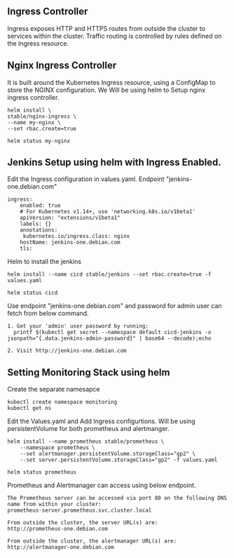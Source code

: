 <h2>Ingress Controller </h2>

Ingress exposes HTTP and HTTPS routes from outside the cluster to services within the cluster. Traffic routing is controlled by rules defined on the Ingress resource.

<h2>Nginx Ingress Controller </h2>

It is built around the Kubernetes Ingress resource, using a ConfigMap to store the NGINX configuration. We Will be using helm to Setup nginx ingress controller.

```
helm install \
stable/nginx-ingress \
--name my-nginx \
--set rbac.create=true

helm status my-nginx 
```

<h2>Jenkins Setup using helm with Ingress Enabled. </h2>

Edit the Ingress configuration in values.yaml. Endpoint "jenkins-one.debian.com"

```
ingress:
    enabled: true
    # For Kubernetes v1.14+, use 'networking.k8s.io/v1beta1'
    apiVersion: "extensions/v1beta1"
    labels: {}
    annotations:
     kubernetes.io/ingress.class: nginx
    hostName: jenkins-one.debian.com
    tls:

```

Helm to install the jenkins 

```
helm install --name cicd stable/jenkins --set rbac.create=true -f values.yaml

helm status cicd
``````
Use endpoint "jenkins-one.debian.com" and password for admin user can fetch from below command.

```
1. Get your 'admin' user password by running:
  printf $(kubectl get secret --namespace default cicd-jenkins -o jsonpath="{.data.jenkins-admin-password}" | base64 --decode);echo

2. Visit http://jenkins-one.debian.com
```

<h2>Setting Monitoring Stack using helm </h2>

Create the separate namesapce

```
kubectl create namespace monitoring 
kubectl get ns 
```

Edit the Values.yaml and Add Ingress configurtions. Will be using persistentVolume for both prometheus and alertmanger. 

```
helm install --name prometheus stable/prometheus \
    --namespace prometheus \
    --set alertmanager.persistentVolume.storageClass="gp2" \
    --set server.persistentVolume.storageClass="gp2" -f values.yaml 
    
helm status prometheus
```

Prometheus and Alertmanager can access using below endpoint.
    
```
The Prometheus server can be accessed via port 80 on the following DNS name from within your cluster:
prometheus-server.prometheus.svc.cluster.local

From outside the cluster, the server URL(s) are:
http://prometheus-one.debian.com

From outside the cluster, the alertmanager URL(s) are:
http://alertmanager-one.debian.com

```


